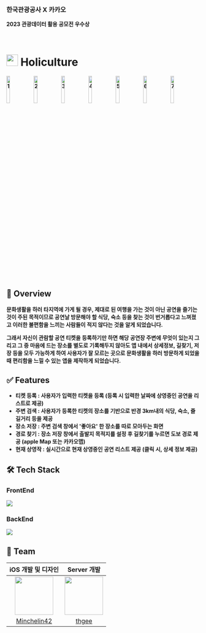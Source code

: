 ### 한국관광공사 X 카카오

<b> 2023 관광데이터 활용 공모전 우수상 <b/>

<br>

# <img width="30" height="30" alt="" src="https://github.com/Holiculture/Holiculture/assets/126135097/66a6d012-0116-46fa-b2f7-545978ea6443">  Holiculture
<img width="13.5%" alt="1" src="https://github.com/Holiculture/Holiculture/assets/126135097/c5adf3a8-ec06-48e9-bee6-87c45dee5d76">
<img width="13.5%" alt="2" src="https://github.com/Holiculture/Holiculture/assets/126135097/ed6edb97-9a2c-4e23-adb8-d81ba98cce6e">
<img width="13.5%" alt="3" src="https://github.com/Holiculture/Holiculture/assets/126135097/d4f7b9aa-2699-41de-9930-c09b015f194b">
<img width="13.5%" alt="4" src="https://github.com/Holiculture/Holiculture/assets/126135097/6bb231c8-f18f-4b4f-b7ff-c3cc00ff9aa0">
<img width="13.5%" alt="5" src="https://github.com/Holiculture/Holiculture/assets/126135097/f19cb2b0-d78f-437c-9d09-1cb57a928acb">
<img width="13.5%" alt="6" src="https://github.com/Holiculture/Holiculture/assets/126135097/9064b65c-2ed0-4b98-bcac-bf5b0b3a6699">
<img width="13.5%" alt="7" src="https://github.com/Holiculture/Holiculture/assets/126135097/fb5fd0c5-57a0-4e30-93c8-f08cea897cf1">







## 📒 Overview
문화생활을 하러 타지역에 가게 될 경우, 제대로 된 여행을 가는 것이 아닌 공연을 즐기는 것이 주된 목적이므로 공연날 방문해야 할 식당, 숙소 등을 찾는 것이 번거롭다고 느껴졌고 이러한 불편함을 느끼는 사람들이 적지 않다는 것을 알게 되었습니다.

그래서 자신이 관람할 공연 티켓을 등록하기만 하면 해당 공연장 주변에 무엇이 있는지 그리고 그 중 마음에 드는 장소를 별도로 기록해두지 않아도 앱 내에서 상세정보, 길찾기, 저장 등을 모두 가능하게 하여 
**사용자가 잘 모르는 곳으로 문화생활을 하러 방문하게 되었을 때 편리함을 느낄 수 있는 앱**을 제작하게 되었습니다.

## ✅ Features
* 티켓 등록 : 사용자가 입력한 티켓을 등록 (등록 시 입력한 날짜에 상영중인 공연을 리스트로 제공)
* 주변 검색 : 사용자가 등록한 티켓의 장소를 기반으로 반경 3km내의 식당, 숙소, 즐길거리 등을 제공
* 장소 저장 : 주변 검색 창에서 '좋아요' 한 장소를 따로 모아두는 화면
* 경로 찾기 : 장소 저장 창에서 출발지 목적지를 설정 후 길찾기를 누르면 도보 경로 제공 (apple Map 또는 카카오맵)
* 현재 상영작 : 실시간으로 현재 상영중인 공연 리스트 제공 (클릭 시, 상세 정보 제공)
 
## 🛠️ Tech Stack
### FrontEnd
<img src="https://img.shields.io/badge/SwiftUI-F05138?style=for-the-badge&logo=Swift&logoColor=white">

### BackEnd
<img src="https://img.shields.io/badge/Node.js-339933?style=for-the-badge&logo=Node.js&logoColor=white">

## 👫 Team
|iOS 개발 및 디자인|Server 개발|
|:---:|:---:|
|<img src="https://avatars.githubusercontent.com/u/126135097?v=4" height="100" width="100">|<img src="https://avatars.githubusercontent.com/u/102576089?v=4" height="100" width="100">|
|[Minchelin42](https://github.com/Minchelin42)|[thgee](https://github.com/thgee)|
